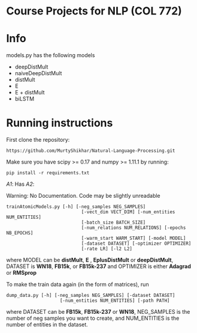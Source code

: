 # Course Projects for NLP (COL 772)

# Info
models.py has the following models
* deepDistMult
* naiveDeepDistMult
* distMult
* E
* E + distMult
* biLSTM

# Running instructions
First clone the repository:
```
https://github.com/MurtyShikhar/Natural-Language-Processing.git
```

Make sure you have scipy >= 0.17 and numpy >= 1.11.1 by running:
```
pip install -r requirements.txt
```
*A1*: Has 
*A2*: 

Warning: No Documentation. Code may be slightly unreadable
```
trainAtomicModels.py [-h] [-neg_samples NEG_SAMPLES]
                            [-vect_dim VECT_DIM] [-num_entities NUM_ENTITIES]
                            [-batch_size BATCH_SIZE]
                            [-num_relations NUM_RELATIONS] [-epochs NB_EPOCHS]
                            [-warm_start WARM_START] [-model MODEL]
                            [-dataset DATASET] [-optimizer OPTIMIZER]
                            [-rate LR] [-l2 L2]
```
where MODEL can be **distMult**, **E** , **EplusDistMult** or **deepDistMult**, DATASET is **WN18**, **FB15k**, or **FB15k-237** and OPTIMIZER is
either **Adagrad** or **RMSprop**

To make the train data again (in the form of matrices), run
```
dump_data.py [-h] [-neg_samples NEG_SAMPLES] [-dataset DATASET]
                    [-num_entities NUM_ENTITIES] [-path PATH]
```

where DATASET can be **FB15k**, **FB15k-237** or **WN18**, NEG_SAMPLES is the number of neg samples you want to create, and NUM_ENTITIES is the
number of entities in the dataset. 

